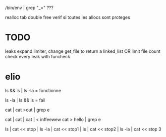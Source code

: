 /bin/env | grep "_=" ???

realloc tab double free
verif si toutes les allocs sont proteges

# TODO
leaks expand limiter, change get_file to return a linked_list OR limit file count
check every leak with funcheck

# elio
ls && ls | ls -la = fonctionne

ls -la | ls && ls = fail

cat | cat >out | grep e

cat | cat | cat | < inffeewew cat > hello | grep e


ls | cat << stop | ls -la | cat << stop1 | ls | cat << stop2 | ls -la | cat << stop 3
